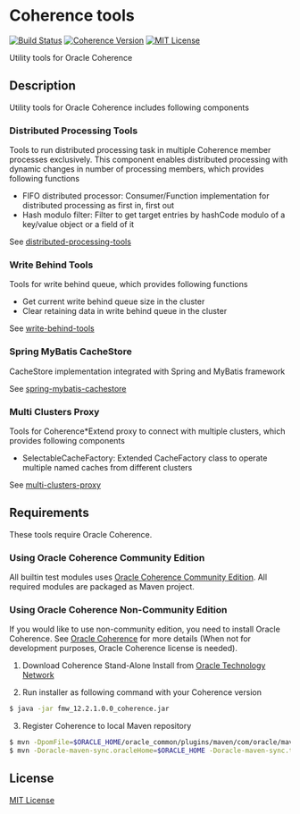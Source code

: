 # Coherence tools
[![Build Status](https://travis-ci.org/simukappu/coherence-tools.svg?branch=master)](https://travis-ci.org/simukappu/coherence-tools)
[![Coherence Version](http://img.shields.io/github/v/tag/simukappu/coherence-tools)](https://github.com/simukappu/coherence-tools/tags)
[![MIT License](http://img.shields.io/badge/license-MIT-blue.svg?style=flat)](MIT-LICENSE)

Utility tools for Oracle Coherence

## Description
Utility tools for Oracle Coherence includes following components

### Distributed Processing Tools  
Tools to run distributed processing task in multiple Coherence member processes exclusively. This component enables distributed processing with dynamic changes in number of processing members, which provides following functions
* FIFO distributed processor: Consumer/Function implementation for distributed processing as first in, first out
* Hash modulo filter: Filter to get target entries by hashCode modulo of a key/value object or a field of it

See [distributed-processing-tools](distributed-processing-tools)

### Write Behind Tools
Tools for write behind queue, which provides following functions
* Get current write behind queue size in the cluster
* Clear retaining data in write behind queue in the cluster

See [write-behind-tools](write-behind-tools)

### Spring MyBatis CacheStore  
CacheStore implementation integrated with Spring and MyBatis framework

See [spring-mybatis-cachestore](spring-mybatis-cachestore)

### Multi Clusters Proxy
Tools for Coherence*Extend proxy to connect with multiple clusters, which provides following components
* SelectableCacheFactory: Extended CacheFactory class to operate multiple named caches from different clusters

See [multi-clusters-proxy](multi-clusters-proxy)

## Requirements
These tools require Oracle Coherence.

### Using Oracle Coherence Community Edition
All builtin test modules uses [Oracle Coherence Community Edition](https://coherence.community). All required modules are packaged as Maven project.

### Using Oracle Coherence Non-Community Edition
If you would like to use non-community edition, you need to install Oracle Coherence. 
See [Oracle Coherence](https://www.oracle.com/middleware/technologies/coherence.html) for more details (When not for development purposes, Oracle Coherence license is needed).

1. Download Coherence Stand-Alone Install from [Oracle Technology Network](https://www.oracle.com/middleware/technologies/coherence-downloads.html)

2. Run installer as following command with your Coherence version
```sh
$ java -jar fmw_12.2.1.0.0_coherence.jar
```

3. Register Coherence to local Maven repository
```sh
$ mvn -DpomFile=$ORACLE_HOME/oracle_common/plugins/maven/com/oracle/maven/oracle-maven-sync/12.2.1/oracle-maven-sync-12.2.1.pom -Dfile=$ORACLE_HOME/oracle_common/plugins/maven/com/oracle/maven/oracle-maven-sync/12.2.1/oracle-maven-sync-12.2.1.jar install:install-file
$ mvn -Doracle-maven-sync.oracleHome=$ORACLE_HOME -Doracle-maven-sync.testOnly=false com.oracle.maven:oracle-maven-sync:12.2.1-0-0:push
```

## License
[MIT License](MIT-LICENSE)
